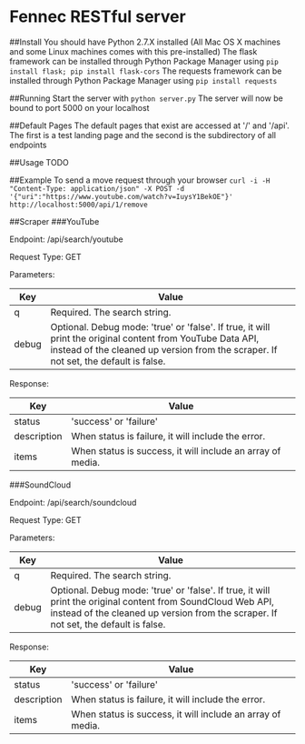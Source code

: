 # Fennec RESTful server

##Install
You should have Python 2.7.X installed (All Mac OS X machines and some Linux machines comes with this pre-installed)
The flask framework can be installed through Python Package Manager using ```pip install flask; pip install flask-cors```
The requests framework can be installed through Python Package Manager using ```pip install requests```

##Running
Start the server with ```python server.py```
The server will now be bound to port 5000 on your localhost

##Default Pages
The default pages that exist are accessed at '/' and '/api'. The first is a test landing page and the second is the subdirectory of all endpoints

##Usage
TODO

##Example
To send a move request through your browser ```curl -i -H "Content-Type: application/json" -X POST -d '{"uri":"https://www.youtube.com/watch?v=IuysY1BekOE"}' http://localhost:5000/api/1/remove```

##Scraper
###YouTube

Endpoint: /api/search/youtube

Request Type: GET

Parameters:

| Key | Value                                                                      |
|-----|----------------------------------------------------------------------------|
| q   | Required. The search string.                                               |
| debug | Optional. Debug mode: 'true' or 'false'. If true, it will print the original content from YouTube Data API, instead of the cleaned up version from the scraper. If not set, the default is false. |

Response:

| Key         | Value                                                      |
|-------------|------------------------------------------------------------|
| status      | 'success' or 'failure'                                     |
| description | When status is failure, it will include the error.         |
| items       | When status is success, it will include an array of media. |

###SoundCloud

Endpoint: /api/search/soundcloud

Request Type: GET

Parameters:

| Key | Value                                                                      |
|-----|----------------------------------------------------------------------------|
| q   | Required. The search string.                                               |
| debug | Optional. Debug mode: 'true' or 'false'. If true, it will print the original content from SoundCloud Web API, instead of the cleaned up version from the scraper. If not set, the default is false. |

Response:

| Key         | Value                                                      |
|-------------|------------------------------------------------------------|
| status      | 'success' or 'failure'                                     |
| description | When status is failure, it will include the error.         |
| items       | When status is success, it will include an array of media. |
